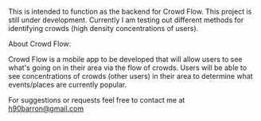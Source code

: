 This is intended to function as the backend for Crowd Flow. This project 
is still under development. Currently I am testing out different methods 
for identifying crowds (high density concentrations of users). 

About Crowd Flow:

Crowd Flow is a mobile app to be developed that will allow users to see 
what's going on in their area via the flow of crowds. Users will be able 
to see concentrations of crowds (other users) in their area to determine 
what events/places are currently popular. 

For suggestions or requests feel free to contact me at h90barron@gmail.com
